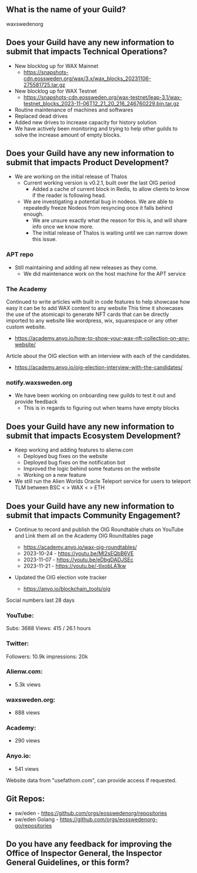 ## What is the name of your Guild?

waxswedenorg

## Does your Guild have any new information to submit that impacts Technical Operations?
- New blocklog up for WAX Mainnet 
	- https://snapshots-cdn.eossweden.org/wax/3.x/wax_blocks_20231106-275581725.tar.gz
- New blocklog up for WAX Testnet
	- https://snapshots-cdn.eossweden.org/wax-testnet/leap-3.1/wax-testnet_blocks_2023-11-06T12_21_20_216_246760229.bin.tar.gz
- Routine maintenance of machines and softwares
- Replaced dead drives
- Added new drives to increase capacity for history solution
- We have actively been monitoring and trying to help other guilds to solve the increase amount of empty blocks.


## Does your Guild have any new information to submit that impacts Product Development?
- We are working on the initial release of Thalos
	- Current working version is v0.2.1, built over the last OIG period
		- Added a cache of current block in Redis, to allow clients to know if the reader is following head. 
    - We are investigating a potential bug in nodeos. We are able to repeatedly freeze Nodeos from resyncing once it falls behind enough. 
		- We are unsure exactly what the reason for this is, and will share info once we know more.
		- The initial release of Thalos is waiting until we can narrow down this issue.

### APT repo
- Still maintaining and adding all new releases as they come.
	- We did maintenance work on the host machine for the APT service

### The Academy
Continued to write articles with built in code features to help showcase how easy it can be to add WAX content to any website
This time it showcases the use of the atomicapi to generate NFT cards that can be directly imported to any website like wordpress, wix, squarespace or any other custom website. 
- https://academy.anyo.io/how-to-show-your-wax-nft-collection-on-any-website/

Article about the OIG election with an interview with each of the candidates. 
- https://academy.anyo.io/oig-election-interview-with-the-candidates/

### notify.waxsweden.org
- We have been working on onboarding new guilds to test it out and provide feedback
	- This is in regards to figuring out when teams have empty blocks

## Does your Guild have any new information to submit that impacts Ecosystem Development?
- Keep working and adding features to alienw.com
	- Deployed bug fixes on the website
	- Deployed bug fixes on the notification bot
	- Improved the logic behind some features on the website
	- Working on a new feature
- We still run the Alien Worlds Oracle Teleport service for users to teleport TLM between BSC < > WAX < > ETH

## Does your Guild have any new information to submit that impacts Community Engagement?
- Continue to record and publish the OIG Roundtable chats on YouTube and Link them all on the Academy OIG Roundtables page
	- https://academy.anyo.io/wax-oig-roundtables/
	- 2023-10-24 - https://youtu.be/Ml2sEQbB6VE
	- 2023-11-07 - https://youtu.be/eDbgDADJSEc
	- 2023-11-21 - https://youtu.be/-tIxobLA1kw

- Updated the OIG election vote tracker
	- https://anyo.io/blockchain_tools/oig

Social numbers last 28 days
### YouTube:
Subs: 3688
Views: 415 / 26.1 hours

### Twitter:
Followers: 10.9k
impressions: 20k

### Alienw.com:
- 5.3k views 
### waxsweden.org:
- 888 views 
### Academy:
- 290 views
### Anyo.io:
- 541 views

Website data from "usefathom.com", can provide access if requested.

## Git Repos:
- sw/eden - https://github.com/orgs/eosswedenorg/repositories
- sw/eden Golang - https://github.com/orgs/eosswedenorg-go/repositories

## Do you have any feedback for improving the Office of Inspector General, the Inspector General Guidelines, or this form?
